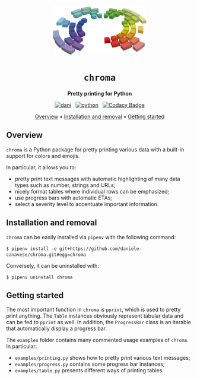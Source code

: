 <div style="text-align: center;">

<img src="images/chroma.svg" alt="logo" style="max-width: 50%;"/>

# `chroma`
 
**Pretty printing for Python**

[![dani](https://img.shields.io/badge/Daniele-Canavese-5822C2?logo=linkedin&&labelColor=0A66C2)](https://www.linkedin.com/in/daniele-canavese/)
&nbsp;
[![python](https://img.shields.io/badge/Python-3776AB?logo=python&logoColor=white)](https://www.python.org/)
&nbsp;
[![Codacy Badge](https://app.codacy.com/project/badge/Grade/3e8c7f470efe44e89268424c5ad6467b)](https://app.codacy.com?utm_source=gh&utm_medium=referral&utm_content=&utm_campaign=Badge_grade)

[Overview](#overview) •
[Installation and removal](#installation-and-removal) •
[Getting started](#getting-started)

</div>

## Overview

`chroma` is a Python package for pretty printing various data with a built-in support for colors and emojis.

In particular, it allows you to:

- pretty print text messages with automatic highlighting of many data types such as number, strings and URLs;
- nicely format tables where individual rows can be emphasized;
- use progress bars with automatic ETAs;
- select a severity level to accentuate important information.

## Installation and removal

`chroma` can be easily installed via `pipenv` with the following command:

```shell
$ pipenv install -e git+https://github.com/daniele-canavese/chroma.git#egg=chroma
```

Conversely, it can be uninstalled with:

```shell
$ pipenv uninstall chroma
```

## Getting started

The most important function in `chroma` is `pprint`, which is used to pretty print anything. The `Table` instances
obviously represent tabular data and can be fed to `pprint` as well. In addition, the `ProgressBar` class is an iterable
that automatically display a progress bar.

The `examples` folder contains many commented usage examples of `chroma`. In particular:

- `examples/printing.py` shows how to pretty print various text messages;
- `examples/progress.py` contains some progress bar instances;
- `examples/table.py` presents different ways of printing tables.
